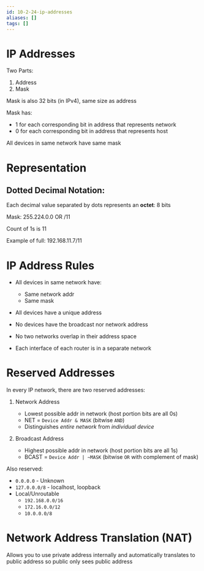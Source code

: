 ```yaml
---
id: 10-2-24-ip-addresses
aliases: []
tags: []
---
```


# IP Addresses
Two Parts:
1) Address
2) Mask

Mask is also 32 bits (in IPv4), same size as address

Mask has:
- 1 for each corresponding bit in address that represents network
- 0 for each corresponding bit in address that represents host

All devices in same network have same mask

# Representation

## Dotted Decimal Notation:
Each decimal value separated by dots represents an **octet**: 8 bits

Mask:
255.224.0.0
OR
/11

Count of 1s is 11

Example of full:
192.168.11.7/11

# IP Address Rules
- All devices in same network have:
    - Same network addr
    - Same mask

- All devices have a unique address
- No devices have the broadcast nor network address
- No two networks overlap in their address space
- Each interface of each router is in a separate network

# Reserved Addresses
In every IP network, there are two reserved addresses:

1) Network Address
    - Lowest possible addr in network (host portion bits are all 0s)
    - NET = `Device Addr & MASK` (bitwise `AND`)
    - Distinguishes _entire network_ from _individual device_

2) Broadcast Address
    - Highest possible addr in network (host portion bits are all 1s)
    - BCAST = `Device Addr | ~MASK` (bitwise `OR` with complement of mask)

Also reserved:
- `0.0.0.0` - Unknown
- `127.0.0.0/8` - localhost, loopback
- Local/Unroutable
    - `192.168.0.0/16`
    - `172.16.0.0/12`
    - `10.0.0.0/8`

# Network Address Translation (NAT)
Allows you to use private address internally and automatically translates to public address so public only sees public address
